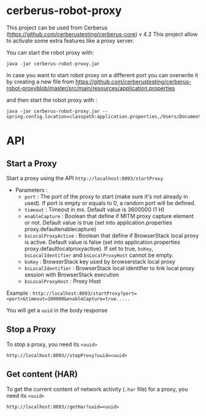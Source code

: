 # cerberus-robot-proxy

This project can be used from Cerberus (https://github.com/cerberustesting/cerberus-core) v 4.2 
This project allow to activate some extra features like a proxy server.

You can start the robot proxy with:

```
java -jar cerberus-robot-proxy.jar
```

In case you want to start robot proxy on a different port you can overwrite it by creating a new file from https://github.com/cerberustesting/cerberus-robot-proxyblob/master/src/main/resources/application.properties

and then start the robot proxy with :

```
java -jar cerberus-robot-proxy.jar --spring.config.location=classpath:application.properties,/Users/Documents/cerberusrobotproxy_local.properties
```

# API 

## Start a Proxy

Start a proxy using the API `http://localhost:8093/startProxy` 
- Parameters : 
  - `port` : The port of the proxy to start (make sure it's not already in used). If port is empty or equals to 0, a random port will be defined.
  - `timeout` : Timeout in ms. Default value is 3600000 (1 H)
  - `enableCapture` : Boolean that define if MITM proxy capture element or not. Default value is true (set into application.properties proxy.defaultenablecapture)
  - `bsLocalProxyActive` : Boolean that define if BrowserStack local proxy is active. Default value is false (set into application.properties proxy.defaultlocalproxyactive). If set to true, `bsKey`, `bsLocalIdentifier` and `bsLocalProxyHost` cannot be empty.
  - `bsKey` : BrowserStack key used by browserstack local proxy
  - `bsLocalIdentifier` : BrowserStack local identifier to link local proxy session with BrowserStack execution
  - `bsLocalProxyHost` : Proxy Host

Example : `http://localhost:8093/startProxy?port=<port>&timeout=100000&enableCapture=true.....`

You will get a `uuid` in the body response

## Stop a Proxy

To stop a proxy, you need its `<uuid>`

`http://localhost:8093//stopProxy?uuid=<uuid>`

## Get content (HAR)

To get the current content of network activity (`.har` file) for a proxy, you need its `<uuid>`

`http://localhost:8093//getHar?uuid=<uuid>`
